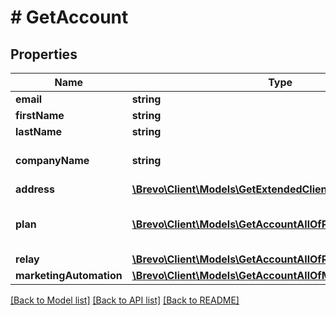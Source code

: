 # # GetAccount

## Properties

Name | Type | Description | Notes
------------ | ------------- | ------------- | -------------
**email** | **string** | Login Email |
**firstName** | **string** | First Name |
**lastName** | **string** | Last Name |
**companyName** | **string** | Name of the company |
**address** | [**\Brevo\Client\Models\GetExtendedClientAllOfAddress**](GetExtendedClientAllOfAddress.md) |  |
**plan** | [**\Brevo\Client\Models\GetAccountAllOfPlan[]**](GetAccountAllOfPlan.md) | Information about your plans and credits |
**relay** | [**\Brevo\Client\Models\GetAccountAllOfRelay**](GetAccountAllOfRelay.md) |  |
**marketingAutomation** | [**\Brevo\Client\Models\GetAccountAllOfMarketingAutomation**](GetAccountAllOfMarketingAutomation.md) |  | [optional]

[[Back to Model list]](../../README.md#models) [[Back to API list]](../../README.md#endpoints) [[Back to README]](../../README.md)
